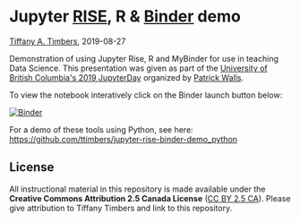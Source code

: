 # Jupyter [RISE](https://rise.readthedocs.io/), R & [Binder](https://mybinder.org/) demo
[Tiffany A. Timbers](https://www.tiffanytimbers.com/), 2019-08-27

Demonstration of using Jupyter Rise, R and MyBinder for use in teaching Data Science. This presentation was given as part of the [University of British Columbia's 2019 JupyterDay](https://github.com/patrickwalls/jupyterday2019) organized by [Patrick Walls](https://github.com/patrickwalls).

To view the notebook interatively click on the Binder launch button below:

[![Binder](https://mybinder.org/badge_logo.svg)](https://mybinder.org/v2/gh/ttimbers/jupyter-rise-binder-demo_r/master?filepath=jupyter-rise-binder-demo_r.ipynb)


For a demo of these tools using Python, see here: https://github.com/ttimbers/jupyter-rise-binder-demo_python

## License
All instructional material in this repository is made available under the **Creative Commons Attribution 2.5 Canada License** ([CC BY 2.5 CA](https://creativecommons.org/licenses/by/2.5/ca/)). Please give attribution to Tiffany Timbers and link to this repository.
